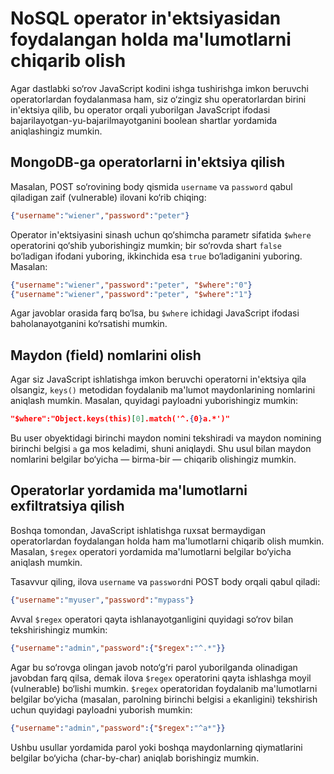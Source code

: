 

# NoSQL operator in'ektsiyasidan foydalangan holda ma'lumotlarni chiqarib olish

Agar dastlabki so‘rov JavaScript kodini ishga tushirishga imkon beruvchi operatorlardan foydalanmasa ham, siz o‘zingiz shu operatorlardan birini in'ektsiya qilib, bu operator orqali yuborilgan JavaScript ifodasi bajarilayotgan-yu-bajarilmayotganini boolean shartlar yordamida aniqlashingiz mumkin.

## MongoDB-ga operatorlarni in'ektsiya qilish

Masalan, POST so‘rovining body qismida `username` va `password` qabul qiladigan zaif (vulnerable) ilovani ko‘rib chiqing:

```json
{"username":"wiener","password":"peter"}
```

Operator in'ektsiyasini sinash uchun qo‘shimcha parametr sifatida `$where` operatorini qo‘shib yuborishingiz mumkin; bir so‘rovda shart `false` bo‘ladigan ifodani yuboring, ikkinchida esa `true` bo‘ladiganini yuboring. Masalan:

```json
{"username":"wiener","password":"peter", "$where":"0"}
{"username":"wiener","password":"peter", "$where":"1"}
```

Agar javoblar orasida farq bo‘lsa, bu `$where` ichidagi JavaScript ifodasi baholanayotganini ko‘rsatishi mumkin.

## Maydon (field) nomlarini olish

Agar siz JavaScript ishlatishga imkon beruvchi operatorni in'ektsiya qila olsangiz, `keys()` metodidan foydalanib ma'lumot maydonlarining nomlarini aniqlash mumkin. Masalan, quyidagi payloadni yuborishingiz mumkin:

```json
"$where":"Object.keys(this)[0].match('^.{0}a.*')"
```

Bu user obyektidagi birinchi maydon nomini tekshiradi va maydon nomining birinchi belgisi `a` ga mos keladimi, shuni aniqlaydi. Shu usul bilan maydon nomlarini belgilar bo‘yicha — birma-bir — chiqarib olishingiz mumkin.

## Operatorlar yordamida ma'lumotlarni exfiltratsiya qilish

Boshqa tomondan, JavaScript ishlatishga ruxsat bermaydigan operatorlardan foydalangan holda ham ma'lumotlarni chiqarib olish mumkin. Masalan, `$regex` operatori yordamida ma'lumotlarni belgilar bo‘yicha aniqlash mumkin.

Tasavvur qiling, ilova `username` va `password`ni POST body orqali qabul qiladi:

```json
{"username":"myuser","password":"mypass"}
```

Avval `$regex` operatori qayta ishlanayotganligini quyidagi so‘rov bilan tekshirishingiz mumkin:

```json
{"username":"admin","password":{"$regex":"^.*"}}
```

Agar bu so‘rovga olingan javob noto‘g‘ri parol yuborilganda olinadigan javobdan farq qilsa, demak ilova `$regex` operatorini qayta ishlashga moyil (vulnerable) bo‘lishi mumkin. `$regex` operatoridan foydalanib ma'lumotlarni belgilar bo‘yicha (masalan, parolning birinchi belgisi `a` ekanligini) tekshirish uchun quyidagi payloadni yuborish mumkin:

```json
{"username":"admin","password":{"$regex":"^a*"}}
```

Ushbu usullar yordamida parol yoki boshqa maydonlarning qiymatlarini belgilar bo‘yicha (char-by-char) aniqlab borishingiz mumkin.

